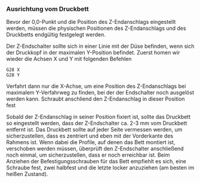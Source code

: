 ### Ausrichtung vom Druckbett 
Bevor der 0,0-Punkt und die Position des Z-Endanschlags eingestellt werden, müssen die physischen Positionen des Z-Endanschlags und des Druckbetts endgültig festgelegt werden.

Der Z-Endschalter sollte sich in einer Linie mit der Düse befinden, wenn sich der Druckkopf in der maximalen Y-Position befindet. 
Zuerst homen wir wieder die Achsen X und Y mit folgenden Befehlen
```
G28 X
G28 Y
```
Verfahrt dann nur die X-Achse, um eine Position des Z-Endanschlags bei maximalem Y-Verfahrweg zu finden, bei der der Endschalter noch ausgelöst werden kann. Schraubt anschliend den Z-Endanschlag in dieser Position fest

Sobald der Z-Endanschlag in seiner Position fixiert ist, sollte das Druckbett so eingestellt werden, dass der Z-Endschalter ca. 2-3 mm vom Druckbett entfernt ist. 
Das Druckbett sollte auf jeder Seite vermessen werden, um sicherzustellen, dass es zentriert und eben mit der Vorderkante des Rahmens ist. 
Wenn dabei die Profile, auf denen das Bett montiert ist, verschoben werden müssen, überprüft den Z-Endschalter anschließend noch einmal, um sicherzustellen, 
dass er noch erreichbar ist. 
Beim Anziehen der Befestigungsschrauben für das Bett empfiehlt es sich, eine Schraube fest, zwei halbfest und die letzte locker anzuziehen 
(am besten im heißen Zustand).
